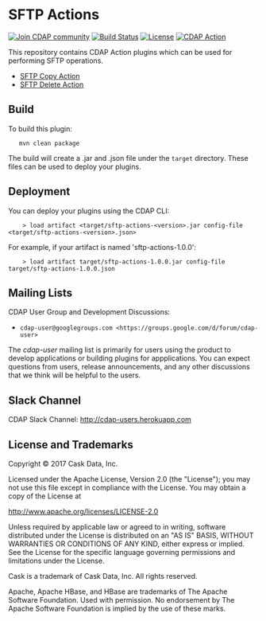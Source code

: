 SFTP Actions
============

[![Join CDAP community](https://cdap-users.herokuapp.com/badge.svg?t=sftp-actions)](https://cdap-users.herokuapp.com)
[![Build Status](https://travis-ci.org/hydrator/sftp-actions.svg?branch=develop)](https://travis-ci.org/hydrator/sftp-actions)
[![License](https://img.shields.io/badge/License-Apache%202.0-blue.svg)](https://opensource.org/licenses/Apache-2.0)
[![CDAP Action](cdap-users.herokuapp.com/assets/cdap-action.svg)](http://docs.cask.co/cdap)

This repository contains CDAP Action plugins which can be used for performing SFTP operations.

* [SFTP Copy Action](docs/SFTPCopy-action.md)
* [SFTP Delete Action](docs/SFTPDelete-action.md)

Build
-----

To build this plugin:

```
   mvn clean package
```

The build will create a .jar and .json file under the ``target`` directory.
These files can be used to deploy your plugins.

Deployment
----------

You can deploy your plugins using the CDAP CLI:

```
    > load artifact <target/sftp-actions-<version>.jar config-file <target/sftp-actions-<version>.json>
```

For example, if your artifact is named 'sftp-actions-1.0.0':

```
    > load artifact target/sftp-actions-1.0.0.jar config-file target/sftp-actions-1.0.0.json
```

Mailing Lists
-------------

CDAP User Group and Development Discussions:

* `cdap-user@googlegroups.com <https://groups.google.com/d/forum/cdap-user>`

The *cdap-user* mailing list is primarily for users using the product to develop
applications or building plugins for appplications. You can expect questions from
users, release announcements, and any other discussions that we think will be helpful
to the users.

Slack Channel
-------------

CDAP Slack Channel: http://cdap-users.herokuapp.com

License and Trademarks
----------------------

Copyright © 2017 Cask Data, Inc.

Licensed under the Apache License, Version 2.0 (the "License"); you may not use this file except
in compliance with the License. You may obtain a copy of the License at

http://www.apache.org/licenses/LICENSE-2.0

Unless required by applicable law or agreed to in writing, software distributed under the
License is distributed on an "AS IS" BASIS, WITHOUT WARRANTIES OR CONDITIONS OF ANY KIND,
either express or implied. See the License for the specific language governing permissions
and limitations under the License.

Cask is a trademark of Cask Data, Inc. All rights reserved.

Apache, Apache HBase, and HBase are trademarks of The Apache Software Foundation. Used with
permission. No endorsement by The Apache Software Foundation is implied by the use of these marks.
